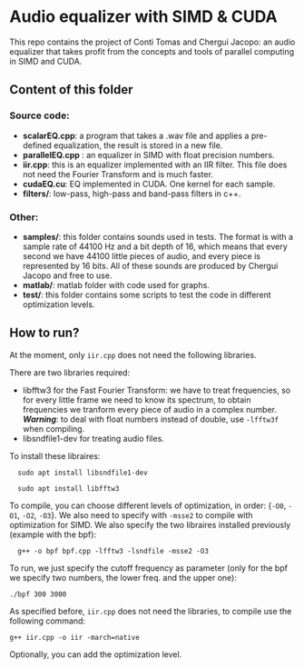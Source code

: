# Audio equalizer with SIMD & CUDA
This repo contains the project of Conti Tomas and Chergui Jacopo: an audio equalizer that takes profit from the concepts and tools of parallel computing in SIMD and CUDA.

## Content of this folder ##
### Source code: ###
- **scalarEQ.cpp**: a program that takes a .wav file and applies a pre-defined equalization, the result is stored in a new file.
- **parallelEQ.cpp** : an equalizer in SIMD with float precision numbers.
- **iir.cpp**: this is an equalizer implemented with an IIR filter. This file does not need the Fourier Transform and is much faster.
- **cudaEQ.cu**: EQ implemented in CUDA. One kernel for each sample.
- **filters/**: low-pass, high-pass and band-pass filters in c++.
### Other: ###
- **samples/**: this folder contains sounds used in tests. The format is with a sample rate of 44100 Hz and a bit depth of 16, which means that every second we have 44100 little pieces of audio, and every piece is represented by 16 bits. All of these sounds are produced by Chergui Jacopo and free to use.
- **matlab/**: matlab folder with code used for graphs.
- **test/**: this folder contains some scripts to test the code in different optimization levels.

## How to run? ##
At the moment, only `iir.cpp` does not need the following libraries.

There are two libraries required:
- libfftw3 for the Fast Fourier Transform: we have to treat frequencies, so for every little frame we need to know its spectrum, to obtain frequencies we tranform every piece of audio in a complex number. ***Warning***: to deal with float numbers instead of double, use `-lfftw3f` when compiling.
- libsndfile1-dev for treating audio files.

To install these libraires:
``` 
  sudo apt install libsndfile1-dev
```

``` 
  sudo apt install libfftw3
```

To compile, you can choose different levels of optimization, in order: {`-O0`, `-O1`, `-O2`, `-O3`}. We also need to specify with `-msse2` to compile with optimization for SIMD. We also specify the two libraires installed previously (example with the bpf):
``` 
  g++ -o bpf bpf.cpp -lfftw3 -lsndfile -msse2 -O3
```

To run, we just specify the cutoff frequency as parameter (only for the bpf we specify two numbers, the lower freq. and the upper one):
``` 
./bpf 300 3000
```

As specified before, ```iir.cpp``` does not need the libraries, to compile use the following command:
```
g++ iir.cpp -o iir -march=native
```
Optionally, you can add the optimization level.
